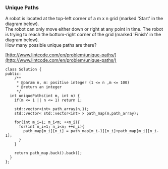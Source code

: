 ### Unique Paths

A robot is located at the top-left corner of a m x n grid \(marked 'Start' in the diagram below\).  
The robot can only move either down or right at any point in time. The robot is trying to reach the bottom-right corner of the grid \(marked 'Finish' in the diagram below\).  
How many possible unique paths are there?

[http://www.lintcode.com/en/problem/unique-paths/](http://www.lintcode.com/en/problem/unique-paths/)

```
class Solution {
public:
    /**
     * @param n, m: positive integer (1 <= n ,m <= 100)
     * @return an integer
     */
  int uniquePaths(int m, int n) {
    if(m <= 1 || n <= 1) return 1;

    std::vector<int> path_array(n,1);
    std::vector< std::vector<int> > path_map(m,path_array);

    for(int m_i=1; m_i<m; ++m_i){
      for(int n_i=1; n_i<n; ++n_i){
        path_map[m_i][n_i] = path_map[m_i-1][n_i]+path_map[m_i][n_i-1];
      }
    }

    return path_map.back().back();
  }
};
```



